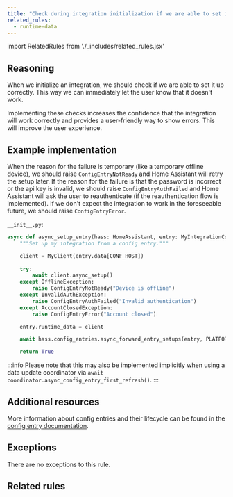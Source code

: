 ```yaml
---
title: "Check during integration initialization if we are able to set it up correctly"
related_rules:
  - runtime-data
---
```

import RelatedRules from './_includes/related_rules.jsx'

## Reasoning

When we initialize an integration, we should check if we are able to set it up correctly.
This way we can immediately let the user know that it doesn't work.

Implementing these checks increases the confidence that the integration will work correctly and provides a user-friendly way to show errors.
This will improve the user experience.

## Example implementation

When the reason for the failure is temporary (like a temporary offline device), we should raise `ConfigEntryNotReady` and Home Assistant will retry the setup later.
If the reason for the failure is that the password is incorrect or the api key is invalid, we should raise `ConfigEntryAuthFailed` and Home Assistant will ask the user to reauthenticate (if the reauthentication flow is implemented).
If we don't expect the integration to work in the foreseeable future, we should raise `ConfigEntryError`.

`__init__.py`:
```python {6-13} showLineNumbers
async def async_setup_entry(hass: HomeAssistant, entry: MyIntegrationConfigEntry) -> bool:
    """Set up my integration from a config entry."""

    client = MyClient(entry.data[CONF_HOST])
    
    try:
        await client.async_setup()
    except OfflineException:
        raise ConfigEntryNotReady("Device is offline")
    except InvalidAuthException:
        raise ConfigEntryAuthFailed("Invalid authentication")
    except AccountClosedException:
        raise ConfigEntryError("Account closed")

    entry.runtime_data = client

    await hass.config_entries.async_forward_entry_setups(entry, PLATFORMS)

    return True
```

:::info
Please note that this may also be implemented implicitly when using a data update coordinator via `await coordinator.async_config_entry_first_refresh()`.
:::

## Additional resources

More information about config entries and their lifecycle can be found in the [config entry documentation](../../../config_entries_index).

## Exceptions

There are no exceptions to this rule.

## Related rules

<RelatedRules relatedRules={frontMatter.related_rules}></RelatedRules>
